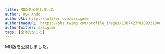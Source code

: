 ```yaml
---
title: MD版を公開しました
author: Ryo Ando
authorURL: http://twitter.com/sasigume
authorImageURL: https://pbs.twimg.com/profile_images/1387423781883310082/mMmnCkew_400x400.jpg
authorTwitter: sasigume
tags: [全体的なこと]
---
```


MD版を公開しました。
